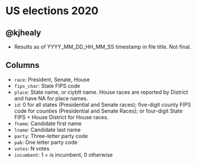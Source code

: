 # US elections 2020
## @kjhealy

- Results as of YYYY_MM_DD_HH_MM_SS timestamp in file title. Not final.

## Columns

- `race`: President, Senate, House
- `fips_char`: State FIPS code
- `place`: State name, or ciybtt name. House races are reported by District and have NA for place names.
- `id`: 0 for all states (Presidential and Senate races); five-digit county FIPS code for counties (Presidential and Senate Races); or four-digit State FIPS + House District for House races.
- `fname`: Candidate first name
- `lname`: Candidate last name
- `party`: Three-letter party code
- `pab`: One letter party code
- `votes`: N votes
- `incumbent`: 1 = is incumbent, 0 otherwise
